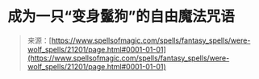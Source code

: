 <!--yml

分类：未分类

日期：2024年06月12日 19:04:31

-->

# 成为一只“变身鬣狗”的自由魔法咒语

> 来源：[https://www.spellsofmagic.com/spells/fantasy_spells/were-wolf_spells/21201/page.html#0001-01-01](https://www.spellsofmagic.com/spells/fantasy_spells/were-wolf_spells/21201/page.html#0001-01-01)
